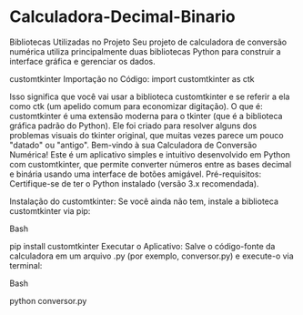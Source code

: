 # Calculadora-Decimal-Binario
Bibliotecas Utilizadas no Projeto
Seu projeto de calculadora de conversão numérica utiliza principalmente duas bibliotecas Python para construir a interface gráfica e gerenciar os dados.

customtkinter
Importação no Código: import customtkinter as ctk

Isso significa que você vai usar a biblioteca customtkinter e se referir a ela como ctk (um apelido comum para economizar digitação).
O que é: customtkinter é uma extensão moderna para o tkinter (que é a biblioteca gráfica padrão do Python). Ele foi criado para resolver alguns dos problemas visuais do tkinter original, que muitas vezes parece um pouco "datado" ou "antigo".
Bem-vindo à sua Calculadora de Conversão Numérica! Este é um aplicativo simples e intuitivo desenvolvido em Python com customtkinter, que permite converter números entre as bases decimal e binária usando uma interface de botões amigável.
Pré-requisitos: Certifique-se de ter o Python instalado (versão 3.x recomendada).

Instalação do customtkinter: Se você ainda não tem, instale a biblioteca customtkinter via pip:

Bash

pip install customtkinter
Executar o Aplicativo: Salve o código-fonte da calculadora em um arquivo .py (por exemplo, conversor.py) e execute-o via terminal:

Bash

python conversor.py
